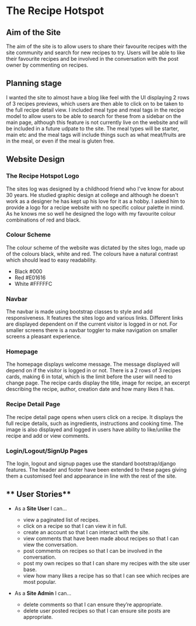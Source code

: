 # **The Recipe Hotspot**

## **Aim of the Site**

The aim of the site is to allow users to share their favourite recipes with the site community and search for new recipes to try. Users will be able to like their favourite recipes and be involved in the conversation with the post owner by commenting on recipes. 

## **Planning stage**

I wanted the site to almost have a blog like feel with the UI displaying 2 rows of 3 recipes previews, which users are then able to click on to be taken to the full recipe detail view. I included meal type and meal tags in the recipe model to allow users to be able to search for these from a sidebar on the main page, although this feature is not currently live on the website and will be included in a future udpate to the site.  The meal types will be starter, main etc and the meal tags will include things such as what meat/fruits are in the meal, or even if the meal is gluten free.

## **Website Design**

### **The Recipe Hotspot Logo**

The sites log was designed by a childhood friend who I've know for about 30 years. He studied graphic design at college and although he doesn't work as a designer he has kept up his love for it as a hobby. I asked him to provide a logo for a recipe website with no specific colour palette in mind. As he knows me so well he designed the logo with my favourite colour combinations of red and black.

### **Colour Scheme**

The colour scheme of the website was dictated by the sites logo, made up of the colours black, white and red. The colours have a natural contrast which should lead to easy readability.

* Black #000
* Red #E01616
* White #FFFFFC

### **Navbar**

The navbar is made using bootstrap classes to style and add responsiveness. It features the sites logo and various links. Different links are displayed dependent on if the current visitor is logged in or not. For smaller screens there is a navbar toggler to make navigation on smaller screens a pleasant experience.

### **Homepage**

The homepage displays welcome message. The message displayed will depend on if the visitor is logged in or not. There is a 2 rows of 3 recipes cards, making 6 in total, which is the limit before the user will need to change page. The recipe cards display the title, image for recipe, an excerpt describing the recipe, author, creation date and how many likes it has.

### **Recipe Detail Page**

The recipe detail page opens when users click on a recipe. It displays the full recipe details, such as ingredients, instructions and cooking time. The image is also displayed and logged in users have ability to like/unlike the recipe and add or view comments.

### **Login/Logout/SignUp Pages**

The login, logout and signup pages use the standard bootstrap/django features. The header and footer have been extended to these pages giving them a customised feel and appearance in line with the rest of the site.

## ** User Stories**

* As a **Site User** I can...
    * view a paginated list of recipes.
    * click on a recipe so that I can view it in full.
    * create an account so that I can interact with the site.
    * view comments that have been made about recipes so that I can view the conversation.
    * post comments on recipes so that I can be involved in the conversation.
    * post my own recipes so that I can share my recipes with the site user base.
    * view how many likes a recipe has so that I can see which recipes are most popular.

* As a **Site Admin** I can...
    * delete comments so that I can ensure they’re appropriate.
    * delete user posted recipes so that I can ensure site posts are appropriate.